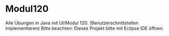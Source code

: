 # Modul120
Alle Übungen in Java mit UI/Modul 120. (Benutzerschnittstellen implementieren) 
Bitte beachten: Dieses Projekt bitte mit Eclipse IDE öffnen.
